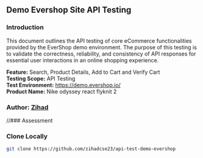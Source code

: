 ## Demo Evershop Site API Testing

### Introduction
This document outlines the API testing of core eCommerce functionalities provided by the EverShop demo environment. The purpose of this testing is to validate the correctness, reliability, and consistency of API responses for essential user interactions in an online shopping experience.

**Feature:** Search, Product Details, Add to Cart and Verify Cart <br>
**Testing Scope:** API Testing <br>
**Test Environment:** https://demo.evershop.io/  <br>
**Product Name:** Nike odyssey react flyknit 2

### Author: [Zihad](https://github.com/zihadcse23)


//### Assessment

### Clone Locally
```bash 
git clone https://github.com/zihadcse23/api-test-demo-evershop
```
